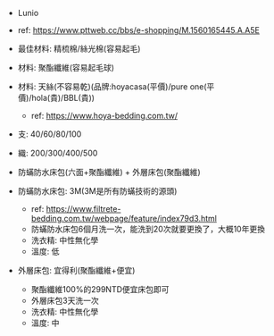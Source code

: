 - Lunio
- ref: https://www.pttweb.cc/bbs/e-shopping/M.1560165445.A.A5E
- 最佳材料: 精梳棉/絲光棉(容易起毛)
- 材料: 聚酯纖維(容易起毛球)
- 材料: 天絲(不容易乾)(品牌:hoyacasa(平價)/pure one(平價)/hola(貴)/BBL(貴))
	- ref: https://www.hoya-bedding.com.tw/
- 支: 40/60/80/100
- 織: 200/300/400/500

- 防蟎防水床包(六面+聚酯纖維) + 外層床包(聚酯纖維)
- 防蟎防水床包: 3M(3M是所有防蟎技術的源頭) 
	- ref: https://www.filtrete-bedding.com.tw/webpage/feature/index79d3.html
	- 防蟎防水床包6個月洗一次，能洗到20次就要更換了，大概10年更換
	- 洗衣精: 中性無化學
	- 溫度: 低
- 外層床包: 宜得利(聚酯纖維+便宜)
	- 聚酯纖維100%的299NTD便宜床包即可
	- 外層床包3天洗一次
	- 洗衣精: 中性無化學
	- 溫度: 中